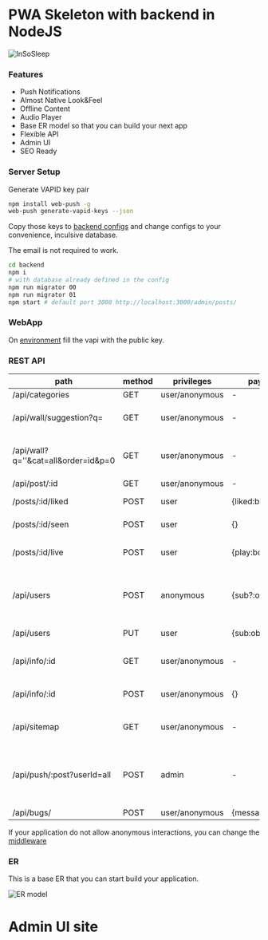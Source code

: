 # PWA Skeleton with backend in NodeJS

![InSoSleep](https://i.ibb.co/pX7KrKX/Screenshot-2021-05-06-at-23-23-26.png)

### Features

* Push Notifications
* Almost Native Look&Feel
* Offline Content
* Audio Player
* Base ER model so that you can build your next app
* Flexible API
* Admin UI
* SEO Ready

### Server Setup

Generate VAPID key pair

```bash
npm install web-push -g
web-push generate-vapid-keys --json
```

Copy those keys to [backend configs](https://github.com/NunuM/insoslepp-pwa/blob/main/backend/configs.json#L40) and change configs to your convenience, inculsive database.

The email is not required to work.

```bash
cd backend
npm i
# with database already defined in the config
npm run migrator 00
npm run migrator 01
npm start # default port 3000 http://localhost:3000/admin/posts/
```
### WebApp

On [environment]() fill the vapi with the public key.


### REST API

path | method | privileges | paylaod | description
--- | --- | --- | --- | ---
/api/categories | GET | user/anonymous |  - | Get all categories
/api/wall/suggestion?q= | GET | user/anonymous | - | Full text search on title,description and body
/api/wall?q=''&cat=all&order=id&p=0 | GET | user/anonymous | - | Obtain wall page. The query params on the path are the default ones
/api/post/:id | GET | user/anonymous | - | Obtain post by id
/posts/:id/liked | POST | user | {liked:boolean} | User liked or not the post
/posts/:id/seen | POST | user | {} | Mark post as seen by the user
/posts/:id/live | POST | user | {play:boolean} | Is user currently listeneing this post audio
/api/users | POST | anonymous | {sub?:object} | Register's user. The sub, is the JSON that you get when user allos to receive push notifications
/api/users | PUT | user | {sub:object} | Update user PubSubSubscription
/api/info/:id | GET | user/anonymous | - | Pushes audio content related to the post
/api/info/:id | POST | user/anonymous | {} | Request where the audio is located for this post
/api/sitemap | GET | user/anonymous | - | Get's website sitemap used for SEO
/api/push/:post?userId=all | POST | admin | - | Send push notification based on this post to all users, unsless you specify the user in query parameter
/api/bugs/ | POST | user/anonymous | {message:string} | Saves bu report

If your application do not allow anonymous interactions, you can change the [middleware](backend/src/utils.js)

### ER

This is a base ER that you can start build your application.

![ER model](https://i.ibb.co/bNbcgFh/Screenshot-2021-05-06-at-23-14-23.png)


# Admin UI site

